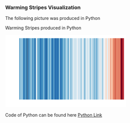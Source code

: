 ### Warming Stripes Visualization

The following picture was produced in Python

Warming Stripes produced in Python

![alt text][Pic]


Code of Python can be found here [Python Link](https://github.com/Marvin510/SelfStudyProject/blob/master/Python-Warming%20S%20-%20Replication.ipynb)

[Pic]:https://github.com/Marvin510/SelfStudyProject/blob/master/Warming%20Stripes.png


